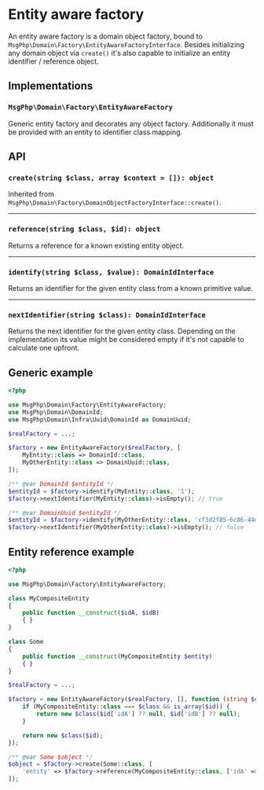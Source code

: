 # Entity aware factory

An entity aware factory is a domain object factory, bound to `MsgPhp\Domain\Factory\EntityAwareFactoryInterface`.
Besides initializing any domain object via `create()` it's also capable to initialize an entity identifier / reference
object.

## Implementations

### `MsgPhp\Domain\Factory\EntityAwareFactory`

Generic entity factory and decorates any object factory. Additionally it must be provided with an entity to identifier
class mapping.

## API

### `create(string $class, array $context = []): object`

Inherited from `MsgPhp\Domain\Factory\DomainObjectFactoryInterface::create()`.

---

### `reference(string $class, $id): object`

Returns a reference for a known existing entity object.

---

### `identify(string $class, $value): DomainIdInterface`

Returns an identifier for the given entity class from a known primitive value.

---

### `nextIdentifier(string $class): DomainIdInterface`

Returns the next identifier for the given entity class. Depending on the implementation its value might be considered
empty if it's not capable to calculate one upfront.

## Generic example

```php
<?php

use MsgPhp\Domain\Factory\EntityAwareFactory;
use MsgPhp\Domain\DomainId;
use MsgPhp\Domain\Infra\Uuid\DomainId as DomainUuid;

$realFactory = ...;

$factory = new EntityAwareFactory($realFactory, [
    MyEntity::class => DomainId::class,
    MyOtherEntity::class => DomainUuid::class,
]);

/** @var DomainId $entityId */
$entityId = $factory->identify(MyEntity::class, '1');
$factory->nextIdentifier(MyEntity::class)->isEmpty(); // true

/** @var DomainUuid $entityId */
$entityId = $factory->identify(MyOtherEntity::class, 'cf3d2f85-6c86-44d1-8634-af51c91a9a74');
$factory->nextIdentifier(MyOtherEntity::class)->isEmpty(); // false
```

## Entity reference example

```php
<?php

use MsgPhp\Domain\Factory\EntityAwareFactory;

class MyCompositeEntity
{
    public function __construct($idA, $idB)
    { }
}

class Some
{
    public function __construct(MyCompositeEntity $entity)
    { }
}

$realFactory = ...;

$factory = new EntityAwareFactory($realFactory, [], function (string $class, $id) {
    if (MyCompositeEntity::class === $class && is_array($id)) {
        return new $class($id['idA'] ?? null, $id['idB'] ?? null);
    }

    return new $class($id);
});

/** @var Some $object */
$object = $factory->create(Some::class, [
    'entity' => $factory->reference(MyCompositeEntity::class, ['idA' => 1, 'idB' => 2]),
]);
```
